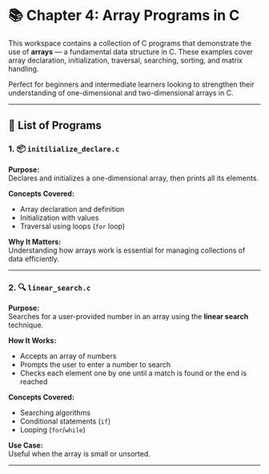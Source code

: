# 📚 Chapter 4: Array Programs in C

This workspace contains a collection of C programs that demonstrate the use of **arrays** — a fundamental data structure in C. These examples cover array declaration, initialization, traversal, searching, sorting, and matrix handling.

Perfect for beginners and intermediate learners looking to strengthen their understanding of one-dimensional and two-dimensional arrays in C.

---

## 📂 List of Programs

### 1. 📦 `initilialize_declare.c`
**Purpose:**  
Declares and initializes a one-dimensional array, then prints all its elements.

**Concepts Covered:**  
- Array declaration and definition  
- Initialization with values  
- Traversal using loops (`for` loop)

**Why It Matters:**  
Understanding how arrays work is essential for managing collections of data efficiently.

---

### 2. 🔍 `linear_search.c`
**Purpose:**  
Searches for a user-provided number in an array using the **linear search** technique.

**How It Works:**  
- Accepts an array of numbers  
- Prompts the user to enter a number to search  
- Checks each element one by one until a match is found or the end is reached

**Concepts Covered:**  
- Searching algorithms  
- Conditional statements (`if`)  
- Looping (`for`/`while`)

**Use Case:**  
Useful when the array is small or unsorted.

---
